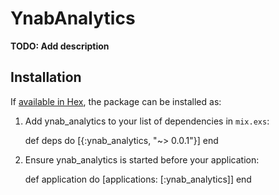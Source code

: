 # YnabAnalytics

**TODO: Add description**

## Installation

If [available in Hex](https://hex.pm/docs/publish), the package can be installed as:

  1. Add ynab_analytics to your list of dependencies in `mix.exs`:

        def deps do
          [{:ynab_analytics, "~> 0.0.1"}]
        end

  2. Ensure ynab_analytics is started before your application:

        def application do
          [applications: [:ynab_analytics]]
        end

